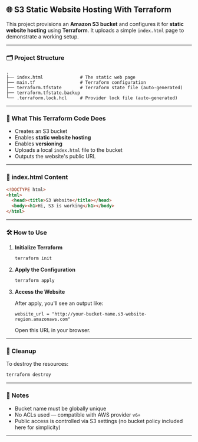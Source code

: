 ## 🌐 S3 Static Website Hosting With Terraform

This project provisions an **Amazon S3 bucket** and configures it for **static website hosting** using **Terraform**. It uploads a simple `index.html` page to demonstrate a working setup.

---

### 🗂️ Project Structure

```
.
├── index.html              # The static web page
├── main.tf                 # Terraform configuration
├── terraform.tfstate       # Terraform state file (auto-generated)
├── terraform.tfstate.backup
└── .terraform.lock.hcl     # Provider lock file (auto-generated)
```

---

### 🚀 What This Terraform Code Does

* Creates an S3 bucket
* Enables **static website hosting**
* Enables **versioning**
* Uploads a local `index.html` file to the bucket
* Outputs the website's public URL

---

### 📄 index.html Content

```html
<!DOCTYPE html>
<html>
  <head><title>S3 Website</title></head>
  <body><h1>Hi, S3 is working</h1></body>
</html>
```

---

### 🛠️ How to Use

1. **Initialize Terraform**

   ```bash
   terraform init
   ```

2. **Apply the Configuration**

   ```bash
   terraform apply
   ```

3. **Access the Website**

   After apply, you'll see an output like:

   ```
   website_url = "http://your-bucket-name.s3-website-region.amazonaws.com"
   ```

   Open this URL in your browser.

---

### 🧹 Cleanup

To destroy the resources:

```bash
terraform destroy
```

---

### 📌 Notes

* Bucket name must be globally unique
* No ACLs used — compatible with AWS provider `v6+`
* Public access is controlled via S3 settings (no bucket policy included here for simplicity)

---
